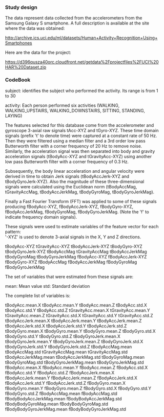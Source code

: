### Study design

The data represent data collected from the accelerometers from the Samsung Galaxy S smartphone. A full description is available at the site where the data was obtained: 

http://archive.ics.uci.edu/ml/datasets/Human+Activity+Recognition+Using+Smartphones 

Here are the data for the project: 

https://d396qusza40orc.cloudfront.net/getdata%2Fprojectfiles%2FUCI%20HAR%20Dataset.zip 


### CodeBook

subject: identifies the subject who performed the activity. Its range is from 1 to 30

activity: Each person performed six activities (WALKING, WALKING_UPSTAIRS, WALKING_DOWNSTAIRS, SITTING, STANDING, LAYING)

The features selected for this database come from the accelerometer and gyroscope 3-axial raw signals tAcc-XYZ and tGyro-XYZ. These time domain signals (prefix 't' to denote time) were captured at a constant rate of 50 Hz. Then they were filtered using a median filter and a 3rd order low pass Butterworth filter with a corner frequency of 20 Hz to remove noise. Similarly, the acceleration signal was then separated into body and gravity acceleration signals (tBodyAcc-XYZ and tGravityAcc-XYZ) using another low pass Butterworth filter with a corner frequency of 0.3 Hz. 

Subsequently, the body linear acceleration and angular velocity were derived in time to obtain Jerk signals (tBodyAccJerk-XYZ and tBodyGyroJerk-XYZ). Also the magnitude of these three-dimensional signals were calculated using the Euclidean norm (tBodyAccMag, tGravityAccMag, tBodyAccJerkMag, tBodyGyroMag, tBodyGyroJerkMag). 

Finally a Fast Fourier Transform (FFT) was applied to some of these signals producing fBodyAcc-XYZ, fBodyAccJerk-XYZ, fBodyGyro-XYZ, fBodyAccJerkMag, fBodyGyroMag, fBodyGyroJerkMag. (Note the 'f' to indicate frequency domain signals). 

These signals were used to estimate variables of the feature vector for each pattern:  
'-XYZ' is used to denote 3-axial signals in the X, Y and Z directions.

tBodyAcc-XYZ
tGravityAcc-XYZ
tBodyAccJerk-XYZ
tBodyGyro-XYZ
tBodyGyroJerk-XYZ
tBodyAccMag
tGravityAccMag
tBodyAccJerkMag
tBodyGyroMag
tBodyGyroJerkMag
fBodyAcc-XYZ
fBodyAccJerk-XYZ
fBodyGyro-XYZ
fBodyAccMag
fBodyAccJerkMag
fBodyGyroMag
fBodyGyroJerkMag

The set of variables that were estimated from these signals are: 

mean: Mean value
std: Standard deviation

The complete list of variables is:

tBodyAcc.mean.X
tBodyAcc.mean.Y
tBodyAcc.mean.Z
tBodyAcc.std.X
tBodyAcc.std.Y
tBodyAcc.std.Z
tGravityAcc.mean.X
tGravityAcc.mean.Y
tGravityAcc.mean.Z
tGravityAcc.std.X
tGravityAcc.std.Y
tGravityAcc.std.Z
tBodyAccJerk.mean.X
tBodyAccJerk.mean.Y
tBodyAccJerk.mean.Z
tBodyAccJerk.std.X
tBodyAccJerk.std.Y
tBodyAccJerk.std.Z
tBodyGyro.mean.X
tBodyGyro.mean.Y
tBodyGyro.mean.Z
tBodyGyro.std.X
tBodyGyro.std.Y
tBodyGyro.std.Z
tBodyGyroJerk.mean.X
tBodyGyroJerk.mean.Y
tBodyGyroJerk.mean.Z
tBodyGyroJerk.std.X
tBodyGyroJerk.std.Y
tBodyGyroJerk.std.Z
tBodyAccMag.mean
tBodyAccMag.std
tGravityAccMag.mean
tGravityAccMag.std
tBodyAccJerkMag.mean
tBodyAccJerkMag.std
tBodyGyroMag.mean
tBodyGyroMag.std
tBodyGyroJerkMag.mean
tBodyGyroJerkMag.std
fBodyAcc.mean.X
fBodyAcc.mean.Y
fBodyAcc.mean.Z
fBodyAcc.std.X
fBodyAcc.std.Y
fBodyAcc.std.Z
fBodyAccJerk.mean.X
fBodyAccJerk.mean.Y
fBodyAccJerk.mean.Z
fBodyAccJerk.std.X
fBodyAccJerk.std.Y
fBodyAccJerk.std.Z
fBodyGyro.mean.X
fBodyGyro.mean.Y
fBodyGyro.mean.Z
fBodyGyro.std.X
fBodyGyro.std.Y
fBodyGyro.std.Z
fBodyAccMag.mean
fBodyAccMag.std
fBodyBodyAccJerkMag.mean
fBodyBodyAccJerkMag.std
fBodyBodyGyroMag.mean
fBodyBodyGyroMag.std
fBodyBodyGyroJerkMag.mean
fBodyBodyGyroJerkMag.std
